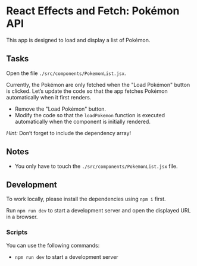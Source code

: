 # React Effects and Fetch: Pokémon API

This app is designed to load and display a list of Pokémon.

## Tasks

Open the file `./src/components/PokemonList.jsx`.

Currently, the Pokémon are only fetched when the "Load Pokémon" button is clicked. Let’s update the code so that the app fetches Pokémon automatically when it first renders.

- Remove the "Load Pokémon" button.
- Modify the code so that the `loadPokemon` function is executed automatically when the component is initially rendered.

_Hint:_ Don’t forget to include the dependency array!

## Notes

- You only have to touch the `./src/components/PokemonList.jsx` file.

## Development

To work locally, please install the dependencies using `npm i` first.

Run `npm run dev` to start a development server and open the displayed URL in a browser.

### Scripts

You can use the following commands:

- `npm run dev` to start a development server
